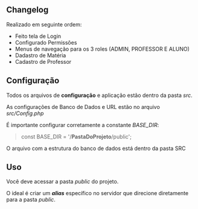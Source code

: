 ## Changelog
Realizado em seguinte ordem: 

* Feito tela de Login
* Configurado Permissões
* Menus de navegação para os 3 roles (ADMIN, PROFESSOR E ALUNO)
* Dadastro de Matéria
* Cadastro de Professor

## Configuração
Todos os arquivos de **configuração** e aplicação estão dentro da pasta *src*.

As configurações de Banco de Dados e URL estão no arquivo *src/Config.php*

É importante configurar corretamente a constante *BASE_DIR*:
> const BASE_DIR = '/**PastaDoProjeto**/public';

O arquivo com a estrutura do banco de dados está dentro da pasta SRC

## Uso
Você deve acessar a pasta *public* do projeto.

O ideal é criar um ***alias*** específico no servidor que direcione diretamente para a pasta *public*.
